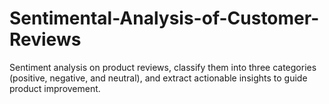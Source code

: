 # Sentimental-Analysis-of-Customer-Reviews
Sentiment analysis on product reviews, classify them into three categories (positive, negative, and neutral), and extract actionable insights to guide product improvement.
